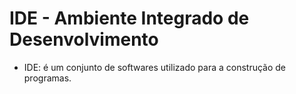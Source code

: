 # IDE - Ambiente Integrado de Desenvolvimento

- IDE: é um conjunto de softwares utilizado para a construção de programas.
